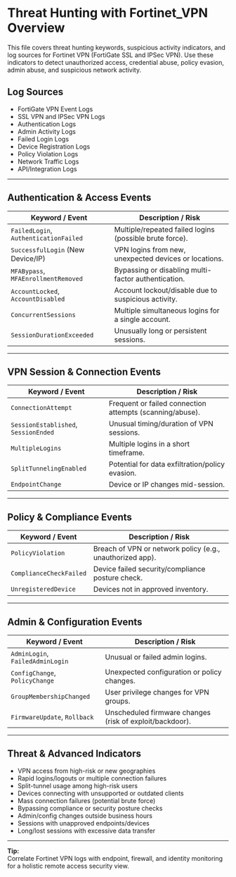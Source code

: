 # Threat Hunting with Fortinet_VPN Overview

This file covers threat hunting keywords, suspicious activity indicators, and log sources for Fortinet VPN (FortiGate SSL and IPSec VPN). Use these indicators to detect unauthorized access, credential abuse, policy evasion, admin abuse, and suspicious network activity.

## Log Sources
- FortiGate VPN Event Logs  
- SSL VPN and IPSec VPN Logs  
- Authentication Logs  
- Admin Activity Logs  
- Failed Login Logs  
- Device Registration Logs  
- Policy Violation Logs  
- Network Traffic Logs  
- API/Integration Logs  

---

## Authentication & Access Events

| **Keyword / Event**                  | **Description / Risk**                                   |
| ------------------------------------ | -------------------------------------------------------- |
| `FailedLogin`, `AuthenticationFailed`| Multiple/repeated failed logins (possible brute force).  |
| `SuccessfulLogin` (New Device/IP)    | VPN logins from new, unexpected devices or locations.    |
| `MFABypass`, `MFAEnrollmentRemoved`  | Bypassing or disabling multi-factor authentication.      |
| `AccountLocked`, `AccountDisabled`   | Account lockout/disable due to suspicious activity.      |
| `ConcurrentSessions`                 | Multiple simultaneous logins for a single account.       |
| `SessionDurationExceeded`            | Unusually long or persistent sessions.                   |

---

## VPN Session & Connection Events

| **Keyword / Event**                   | **Description / Risk**                                   |
| ------------------------------------- | -------------------------------------------------------- |
| `ConnectionAttempt`                   | Frequent or failed connection attempts (scanning/abuse). |
| `SessionEstablished`, `SessionEnded`  | Unusual timing/duration of VPN sessions.                 |
| `MultipleLogins`                      | Multiple logins in a short timeframe.                    |
| `SplitTunnelingEnabled`               | Potential for data exfiltration/policy evasion.          |
| `EndpointChange`                      | Device or IP changes mid-session.                        |

---

## Policy & Compliance Events

| **Keyword / Event**                  | **Description / Risk**                                   |
| ------------------------------------ | -------------------------------------------------------- |
| `PolicyViolation`                    | Breach of VPN or network policy (e.g., unauthorized app).|
| `ComplianceCheckFailed`              | Device failed security/compliance posture check.         |
| `UnregisteredDevice`                 | Devices not in approved inventory.                       |

---

## Admin & Configuration Events

| **Keyword / Event**                  | **Description / Risk**                                   |
| ------------------------------------ | -------------------------------------------------------- |
| `AdminLogin`, `FailedAdminLogin`     | Unusual or failed admin logins.                          |
| `ConfigChange`, `PolicyChange`       | Unexpected configuration or policy changes.              |
| `GroupMembershipChanged`             | User privilege changes for VPN groups.                   |
| `FirmwareUpdate`, `Rollback`         | Unscheduled firmware changes (risk of exploit/backdoor). |

---

## Threat & Advanced Indicators

- VPN access from high-risk or new geographies  
- Rapid logins/logouts or multiple connection failures  
- Split-tunnel usage among high-risk users  
- Devices connecting with unsupported or outdated clients  
- Mass connection failures (potential brute force)  
- Bypassing compliance or security posture checks  
- Admin/config changes outside business hours  
- Sessions with unapproved endpoints/devices  
- Long/lost sessions with excessive data transfer

---

**Tip:**  
Correlate Fortinet VPN logs with endpoint, firewall, and identity monitoring for a holistic remote access security view.

